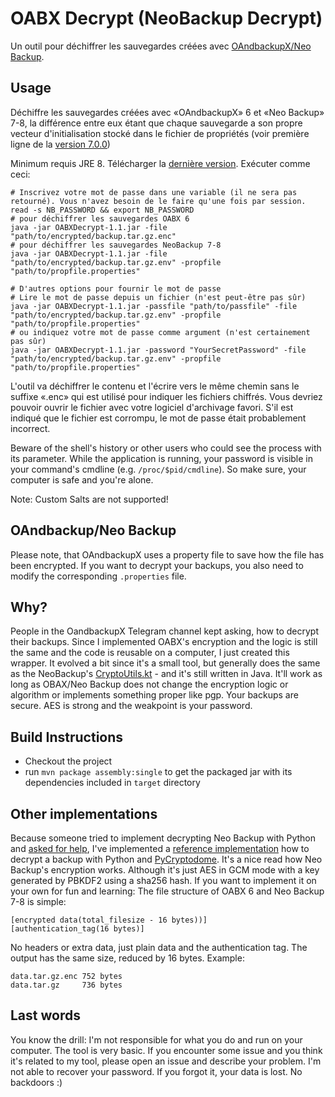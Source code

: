 # OABX Decrypt (NeoBackup Decrypt)
Un outil pour déchiffrer les sauvegardes créées avec [OAndbackupX/Neo Backup](https://github.com/NeoApplications/Neo-Backup).

## Usage
Déchiffre les sauvegardes créées avec «OAndbackupX» 6 et «Neo Backup» 7-8, la différence entre eux étant que chaque sauvegarde a son propre vecteur d'initialisation stocké dans le fichier de propriétés (voir première ligne de la [version 7.0.0](https://github.com/NeoApplications/Neo-Backup/releases/tag/7.0.0))

Minimum requis JRE 8.
Télécharger la [dernière version](https://github.com/NeoApplications/Neo-Backup/releases/latest).
Exécuter comme ceci:
```shell
# Inscrivez votre mot de passe dans une variable (il ne sera pas retourné). Vous n'avez besoin de le faire qu'une fois par session.
read -s NB_PASSWORD && export NB_PASSWORD
# pour déchiffrer les sauvegardes OABX 6
java -jar OABXDecrypt-1.1.jar -file "path/to/encrypted/backup.tar.gz.enc"
# pour déchiffrer les sauvegardes NeoBackup 7-8
java -jar OABXDecrypt-1.1.jar -file "path/to/encrypted/backup.tar.gz.env" -propfile "path/to/propfile.properties"

# D'autres options pour fournir le mot de passe
# Lire le mot de passe depuis un fichier (n'est peut-être pas sûr)
java -jar OABXDecrypt-1.1.jar -passfile "path/to/passfile" -file "path/to/encrypted/backup.tar.gz.env" -propfile "path/to/propfile.properties"
# ou indiquez votre mot de passe comme argument (n'est certainement pas sûr)
java -jar OABXDecrypt-1.1.jar -password "YourSecretPassword" -file "path/to/encrypted/backup.tar.gz.env" -propfile "path/to/propfile.properties"
```

L'outil va déchiffrer le contenu et l'écrire vers le même chemin sans le suffixe «.enc» qui est utilisé pour indiquer les fichiers chiffrés. Vous devriez pouvoir ouvrir le fichier avec votre logiciel d'archivage favori. S'il est indiqué que le fichier est corrompu, le mot de passe était probablement incorrect.


Beware of the shell's history or other users who could see the process with its parameter. While the application is running, your password is visible in your command's cmdline (e.g. `/proc/$pid/cmdline`). So make sure, your computer is safe and you're alone. 

Note: Custom Salts are not supported!

## OAndbackup/Neo Backup
Please note, that OAndbackupX uses a property file to save how the file has been encrypted. If you want to decrypt your backups, you also need to modify the corresponding `.properties` file.

## Why?
People in the OandbackupX Telegram channel kept asking, how to decrypt their backups. Since I implemented OABX's encryption and the logic is still the same and the code is reusable on a computer, I just created this wrapper.
It evolved a bit since it's a small tool, but generally does the same as the NeoBackup's [CryptoUtils.kt](https://github.com/NeoApplications/Neo-Backup/blob/main/app/src/main/java/com/machiav3lli/backup/utils/CryptoUtils.kt) - and it's still written in Java. 
It'll work as long as OBAX/Neo Backup does not change the encryption logic or algorithm or implements something proper like pgp.
Your backups are secure. AES is strong and the weakpoint is your password.

## Build Instructions
* Checkout the project
* run `mvn package assembly:single` to get the packaged jar with its dependencies included in `target` directory

## Other implementations
Because someone tried to implement decrypting Neo Backup with Python and [asked for help](https://github.com/NeoApplications/Neo-Backup/issues/527), I've implemented a [reference implementation](misc/decrypt.py) how to decrypt a backup with Python and [PyCryptodome](https://www.pycryptodome.org).
It's a nice read how Neo Backup's encryption works. Although it's just AES in GCM mode with a key generated by PBKDF2 using a sha256 hash.
If you want to implement it on your own for fun and learning: The file structure of OABX 6 and Neo Backup 7-8 is simple:
```
[encrypted data(total_filesize - 16 bytes))]
[authentication_tag(16 bytes)]
```
No headers or extra data, just plain data and the authentication tag. The output has the same size, reduced by 16 bytes.
Example:
```
data.tar.gz.enc 752 bytes
data.tar.gz     736 bytes
```

## Last words
You know the drill: I'm not responsible for what you do and run on your computer. The tool is very basic. If you encounter some issue and you think it's related to my tool, please open an issue and describe your problem.
I'm not able to recover your password. If you forgot it, your data is lost. No backdoors :)

